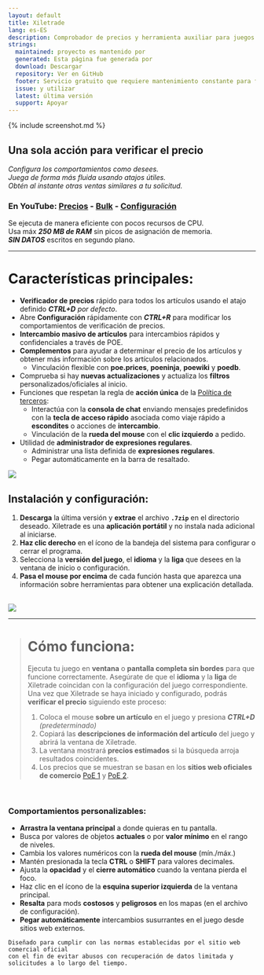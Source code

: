 ```yaml
---
layout: default
title: Xiletrade
lang: es-ES
description: Comprobador de precios y herramienta auxiliar para juegos Path Of Exile
strings:
  maintained: proyecto es mantenido por
  generated: Esta página fue generada por
  download: Descargar
  repository: Ver en GitHub
  footer: Servicio gratuito que requiere mantenimiento constante para funcionar correctamente.
  issue: y utilizar
  latest: última versión
  support: Apoyar
---
```

{% include screenshot.md %}
## Una sola acción para verificar el precio

*Configura los comportamientos como desees.*  
*Juega de forma más fluida usando atajos útiles.*  
*Obtén al instante otras ventas similares a tu solicitud.*  

### En YouTube: [Precios](https://youtu.be/4mP3uOsr8oc) - [Bulk](https://youtu.be/6yuLZXTho-A) - [Configuración](https://youtu.be/libdIjrNM-8)<br>

Se ejecuta de manera eficiente con pocos recursos de CPU.  
Usa máx ***250 MB de RAM*** sin picos de asignación de memoria.  
***SIN DATOS*** escritos en segundo plano.  

* * *

# Características principales:

- **Verificador de precios** rápido para todos los artículos usando el atajo definido ***CTRL+D*** *por defecto*.
- Abre **Configuración** rápidamente con ***CTRL+R*** para modificar los comportamientos de verificación de precios.
- **Intercambio masivo de artículos** para intercambios rápidos y confidenciales a través de POE.
- **Complementos** para ayudar a determinar el precio de los artículos y obtener más información sobre los artículos relacionados.
	- Vinculación flexible con **poe.prices**, **poeninja**, **poewiki** y **poedb**.
- Comprueba si hay **nuevas actualizaciones** y actualiza los **filtros** personalizados/oficiales al inicio.
- Funciones que respetan la regla de **acción única** de la [Política de terceros](https://www.pathofexile.com/developer/docs#policy):
	- Interactúa con la **consola de chat** enviando mensajes predefinidos con la **tecla de acceso rápido** asociada
como viaje rápido a **escondites** o acciones de **intercambio**.
	- Vinculación de la **rueda del mouse** con el **clic izquierdo** a pedido.
- Utilidad de **administrador de expresiones regulares**.
	- Administrar una lista definida de **expresiones regulares**.
	- Pegar automáticamente en la barra de resaltado.  

<img align="center" src="https://github.com/user-attachments/assets/1a3229fe-9f61-4c18-b4de-98e2ee026ace">
<br>

## Instalación y configuración:

1. **Descarga** la última versión y **extrae** el archivo **`.7zip`** en el directorio deseado.
Xiletrade es una **aplicación portátil** y no instala nada adicional al iniciarse.
2. **Haz clic derecho** en el ícono de la bandeja del sistema para configurar o cerrar el programa.
3. Selecciona la **versión del juego**, el **idioma** y la **liga** que desees en la ventana de inicio o configuración.
4. **Pasa el mouse por encima** de cada función hasta que aparezca una información sobre herramientas para obtener una explicación detallada.  
<br>
<img src="https://github.com/user-attachments/assets/2aa8b83a-9144-4b56-8d79-1808aac0d486">
<br>

* * *
> # Cómo funciona:
>
> Ejecuta tu juego en **ventana** o **pantalla completa sin bordes** para que funcione correctamente.
> Asegúrate de que el **idioma** y la **liga** de Xiletrade coincidan con la configuración del juego correspondiente.
> Una vez que Xiletrade se haya iniciado y configurado, podrás **verificar el precio** siguiendo este proceso:
> 1. Coloca el mouse **sobre un artículo** en el juego y presiona ***CTRL+D*** *(predeterminado)*
> 2. Copiará las **descripciones de información del artículo** del juego y abrirá la ventana de Xiletrade.
> 3. La ventana mostrará **precios estimados** si la búsqueda arroja resultados coincidentes.
> 4. Los precios que se muestran se basan en los **sitios web oficiales de comercio** [PoE 1](https://www.pathofexile.com/trade/search/) y [PoE 2](https://www.pathofexile.com/trade2/search/poe2/).
<br>

### Comportamientos personalizables:

* **Arrastra la ventana principal** a donde quieras en tu pantalla.
* Busca por valores de objetos **actuales** o por **valor mínimo** en el rango de niveles.
* Cambia los valores numéricos con la **rueda del mouse** (mín./máx.)
* Mantén presionada la tecla **CTRL** o **SHIFT** para valores decimales.
* Ajusta la **opacidad** y el **cierre automático** cuando la ventana pierda el foco.
* Haz clic en el ícono de la **esquina superior izquierda** de la ventana principal.
* **Resalta** para mods **costosos** y **peligrosos** en los mapas (en el archivo de configuración).
* **Pegar automáticamente** intercambios susurrantes en el juego desde sitios web externos.

```
Diseñado para cumplir con las normas establecidas por el sitio web comercial oficial
con el fin de evitar abusos con recuperación de datos limitada y solicitudes a lo largo del tiempo.
```